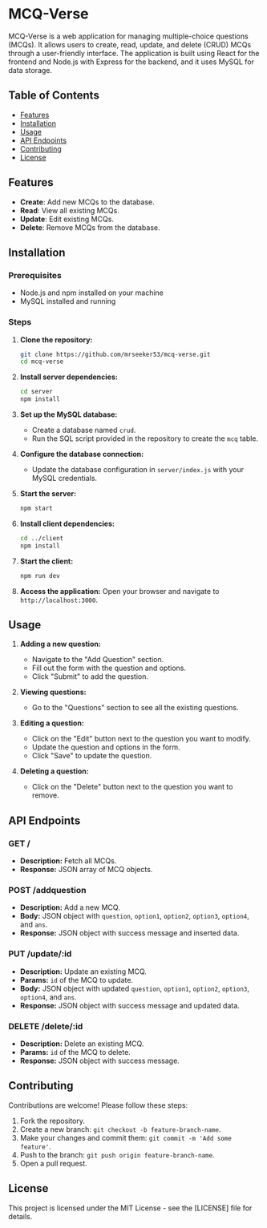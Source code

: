 # MCQ-Verse

MCQ-Verse is a web application for managing multiple-choice questions (MCQs). It allows users to create, read, update, and delete (CRUD) MCQs through a user-friendly interface. The application is built using React for the frontend and Node.js with Express for the backend, and it uses MySQL for data storage.

## Table of Contents

- [Features](#features)
- [Installation](#installation)
- [Usage](#usage)
- [API Endpoints](#api-endpoints)
- [Contributing](#contributing)
- [License](#license)

## Features

- **Create**: Add new MCQs to the database.
- **Read**: View all existing MCQs.
- **Update**: Edit existing MCQs.
- **Delete**: Remove MCQs from the database.

## Installation

### Prerequisites

- Node.js and npm installed on your machine
- MySQL installed and running

### Steps

1. **Clone the repository:**
   ```bash
   git clone https://github.com/mrseeker53/mcq-verse.git
   cd mcq-verse

2. **Install server dependencies:**
   ```bash
   cd server
   npm install

3. **Set up the MySQL database:**
    - Create a database named `crud`.
    - Run the SQL script provided in the repository to create the `mcq` table.

4. **Configure the database connection:**
    - Update the database configuration in `server/index.js` with your MySQL credentials.

5. **Start the server:**
   ```bash
   npm start

6. **Install client dependencies:**
   ```bash
   cd ../client
   npm install

7. **Start the client:**
   ```bash
   npm run dev

8. **Access the application:**
   Open your browser and navigate to `http://localhost:3000`.

## Usage

1. **Adding a new question:**

    - Navigate to the "Add Question" section.
    - Fill out the form with the question and options.
    - Click "Submit" to add the question.

2. **Viewing questions:**

    - Go to the "Questions" section to see all the existing questions.

3. **Editing a question:**

    - Click on the "Edit" button next to the question you want to modify.
    - Update the question and options in the form.
    - Click "Save" to update the question.

4. **Deleting a question:**

    - Click on the "Delete" button next to the question you want to remove.

## API Endpoints

### GET /

- **Description:** Fetch all MCQs.
- **Response:** JSON array of MCQ objects.

### POST /addquestion

- **Description:** Add a new MCQ.
- **Body:** JSON object with `question`, `option1`, `option2`, `option3`, `option4`, and `ans`.
- **Response:** JSON object with success message and inserted data.

### PUT /update/:id

- **Description:** Update an existing MCQ.
- **Params:** `id` of the MCQ to update.
- **Body:** JSON object with updated `question`, `option1`, `option2`, `option3`, `option4`, and `ans`.
- **Response:** JSON object with success message and updated data.

### DELETE /delete/:id

- **Description:** Delete an existing MCQ.
- **Params:** `id` of the MCQ to delete.
- **Response:** JSON object with success message.

## Contributing

Contributions are welcome! Please follow these steps:

1. Fork the repository.
2. Create a new branch: `git checkout -b feature-branch-name`.
3. Make your changes and commit them: `git commit -m 'Add some feature'`.
4. Push to the branch: `git push origin feature-branch-name`.
5. Open a pull request.


## License
   This project is licensed under the MIT License - see the [LICENSE] file for details.

